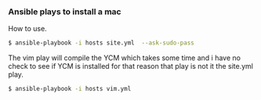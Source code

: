 ### Ansible plays to install a mac

How to use. 
```sh
$ ansible-playbook -i hosts site.yml  --ask-sudo-pass
```

The vim play will compile the YCM which takes some time and i have no check to see if YCM is installed for that reason that play is not it the site.yml play. 
```sh
$ ansible-playbook -i hosts vim.yml
```

